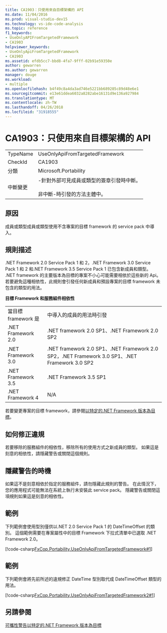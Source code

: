 ```yaml
---
title: CA1903：只使用來自目標架構的 API
ms.date: 11/04/2016
ms.prod: visual-studio-dev15
ms.technology: vs-ide-code-analysis
ms.topic: reference
f1_keywords:
- UseOnlyAPIFromTargetedFramework
- CA1903
helpviewer_keywords:
- UseOnlyApiFromTargetedFramework
- CA1903
ms.assetid: efdb5cc7-bbd8-4fa7-9fff-02b91e59350e
author: gewarren
ms.author: gewarren
manager: douge
ms.workload:
- multiple
ms.openlocfilehash: b4f49c8a4da3ad746e5221bb689285c89d48e6e1
ms.sourcegitcommit: e13e61ddea6032a8282abe16131d9e136a927984
ms.translationtype: MT
ms.contentlocale: zh-TW
ms.lasthandoff: 04/26/2018
ms.locfileid: "31918555"
---
```

# <a name="ca1903-use-only-api-from-targeted-framework"></a>CA1903：只使用來自目標架構的 API
|||
|-|-|
|TypeName|UseOnlyApiFromTargetedFramework|
|CheckId|CA1903|
|分類|Microsoft.Portability|
|中斷變更|-針對外部可見成員或類型的簽章引發時中斷。<br /><br /> 非中斷-時引發的方法主體中。|

## <a name="cause"></a>原因
 成員或類型成員或類型使用不含專案的目標 framework 的 service pack 中導入。

## <a name="rule-description"></a>規則描述
 .NET Framework 2.0 Service Pack 1 和 2，.NET Framework 3.0 Service Pack 1 和 2 和.NET Framework 3.5 Service Pack 1 已包含新成員和類型。 .NET framework 的主要版本為目標的專案不小心可能需要相依於這些新的 Api。 若要避免這種相依性，此規則會引發任何新成員和預設專案的目標 framework 未包含的類型的用法。

 **目標 Framework 和服務組件相依性**

|||
|-|-|
|當目標 framework 是|中導入的成員的用法時引發|
|.NET Framework 2.0|.NET framework 2.0 SP1、.NET Framework 2.0 SP2|
|.NET Framework 3.0|.NET framework 2.0 SP1、.NET Framework 2.0 SP2，.NET Framework 3.0 SP1、.NET Framework 3.0 SP2|
|.NET Framework 3.5|.NET Framework 3.5 SP1|
|.NET Framework 4|N/A|

 若要變更專案的目標 framework，請參閱[以特定的.NET Framework 版本為目標](../ide/targeting-a-specific-dotnet-framework-version.md)。

## <a name="how-to-fix-violations"></a>如何修正違規
 若要移除的服務組件的相依性，移除所有的使用方式之新成員的類型。 如果這是刻意的相依性，請隱藏警告或關閉這個規則。

## <a name="when-to-suppress-warnings"></a>隱藏警告的時機
 如果這不是刻意相依於指定的服務組件，請勿隱藏此規則的警告。 在此情況下，您的應用程式可能無法在系統上執行未安裝此 service pack。 隱藏警告或關閉這項規則如果這是刻意的相依性。

## <a name="example"></a>範例
 下列範例會使用型別僅供以.NET 2.0 Service Pack 1 的 DateTimeOffset 的類別。 這個範例需要在專案屬性中的目標 Framework 下拉式清單中已選取 .NET Framework 2.0。

 [!code-csharp[FxCop.Portability.UseOnlyApiFromTargetedFramework#1](../code-quality/codesnippet/CSharp/ca1903-use-only-api-from-targeted-framework_1.cs)]

## <a name="example"></a>範例
 下列範例會將先前所述的違規修正 DateTime 型別取代成 DateTimeOffset 類型的用法。

 [!code-csharp[FxCop.Portability.UseOnlyApiFromTargetedFramework2#1](../code-quality/codesnippet/CSharp/ca1903-use-only-api-from-targeted-framework_2.cs)]

## <a name="see-also"></a>另請參閱
 [可攜性警告](../code-quality/portability-warnings.md)[以特定的.NET Framework 版本為目標](../ide/targeting-a-specific-dotnet-framework-version.md)